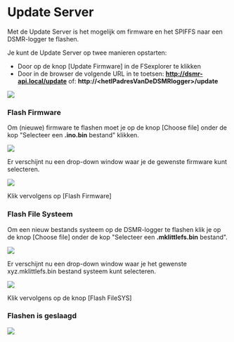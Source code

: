 # Update Server

Met de Update Server is het mogelijk om firmware en het SPIFFS naar een DSMR-logger te flashen.

Je kunt de Update Server op twee manieren opstarten:

* Door op de knop \[Update Firmware\] in de FSexplorer te klikken
* Door in de browser de volgende URL in te toetsen:      **http://dsmr-api.local/update** of:      **http://&lt;hetIPadresVanDeDSMRlogger&gt;/update**

![](.gitbook/assets/updateserver.png)

### Flash Firmware

Om \(nieuwe\) firmware te flashen moet je op de knop \[Choose file\] onder de kop "Selecteer een **.ino.bin** bestand" klikken.

![](.gitbook/assets/chooseino.png)

Er verschijnt nu een drop-down window waar je de gewenste firmware kunt selecteren.

![](.gitbook/assets/choose_ino_bin.png)

Klik vervolgens op \[Flash Firmware\]

### Flash File Systeem

Om een nieuw bestands systeem op de DSMR-logger te flashen klik je op de knop \[Choose file\] onder de kop "Selecteer een **.mklittlefs.bin** bestand".

![](.gitbook/assets/choosespiffs.png)

Er verschijnt nu een drop-down window waar je het gewenste xyz.mklittlefs.bin bestand systeem kunt selecteren.

![](.gitbook/assets/choose_spiffs_bin.png)

Klik vervolgens op de knop \[Flash FileSYS\]

### Flashen is geslaagd

![](.gitbook/assets/image.png)

